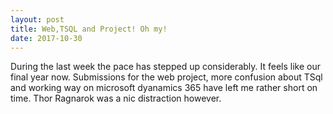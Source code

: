 ```yaml
---
layout: post
title: Web,TSQL and Project! Oh my!
date: 2017-10-30
---
```


During the last week the pace has stepped up considerably. It feels like our final year now. Submissions for the web project, more confusion about TSql and working way on microsoft dyanamics 365 have left me rather short on time. Thor Ragnarok was a nic distraction however.
